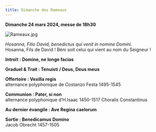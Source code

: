 ```yaml
---
title: Dimanche des Rameaux
---
```

**Dimanche 24 mars 2024, messe de 18h30**

![Rameaux.jpg]({{site.baseurl}}/images/Rameaux.jpg)

*Hosanna, Filio David, benedictus qui venit in nomine Domini.*  
Hosanna, Fils de David ! Béni soit celui qui vient au nom du Seigneur !

**Introït : Domine, ne longe facias**

**Graduel & Trait : Tenuisti / Deus, Deus meus**

**Offertoire : Vexilla regis**  
alternance polyphonique de Costanzo Festa 1495-1545

**Communion : Pater, si non**  
alternance polyphonique d’H.Isaac 1450-1517 Choralis Constantinus

**Au dernier évangile : Ave Regina caelorum**  

**Sortie : Benedicamus Domino**  
Jacob Obrecht 1457-1505

